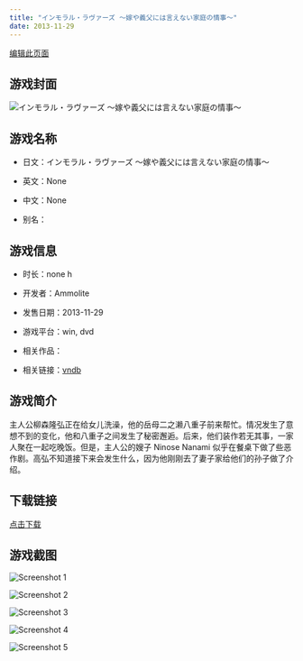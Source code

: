 ```yaml
---
title: "インモラル・ラヴァーズ ～嫁や義父には言えない家庭の情事～"
date: 2013-11-29
---
```

[编辑此页面](https://github.com/ACG-3/ADV3-source/blob/main/source/_posts/%E3%82%A4%E3%83%B3%E3%83%A2%E3%83%A9%E3%83%AB%E3%83%BB%E3%83%A9%E3%83%B4%E3%82%A1%E3%83%BC%E3%82%BA%20%EF%BD%9E%E5%AB%81%E3%82%84%E7%BE%A9%E7%88%B6%E3%81%AB%E3%81%AF%E8%A8%80%E3%81%88%E3%81%AA%E3%81%84%E5%AE%B6%E5%BA%AD%E3%81%AE%E6%83%85%E4%BA%8B%EF%BD%9E.md)

## 游戏封面

![インモラル・ラヴァーズ ～嫁や義父には言えない家庭の情事～](https%3A//pan.timero.xyz/onedrive/img_lib_001/%E3%82%A4%E3%83%B3%E3%83%A2%E3%83%A9%E3%83%AB%E3%83%BB%E3%83%A9%E3%83%B4%E3%82%A1%E3%83%BC%E3%82%BA%20%EF%BD%9E%E5%AB%81%E3%82%84%E7%BE%A9%E7%88%B6%E3%81%AB%E3%81%AF%E8%A8%80%E3%81%88%E3%81%AA%E3%81%84%E5%AE%B6%E5%BA%AD%E3%81%AE%E6%83%85%E4%BA%8B%EF%BD%9E_cover.avif)


## 游戏名称

- 日文：インモラル・ラヴァーズ ～嫁や義父には言えない家庭の情事～
- 英文：None
- 中文：None

- 别名：


## 游戏信息

- 时长：none h
- 开发者：Ammolite
- 发售日期：2013-11-29
- 游戏平台：win, dvd
- 相关作品：

- 相关链接：[vndb](https://vndb.org/v13761)


## 游戏简介

主人公柳森隆弘正在给女儿洗澡，他的岳母二之濑八重子前来帮忙。情况发生了意想不到的变化，他和八重子之间发生了秘密邂逅。后来，他们装作若无其事，一家人聚在一起吃晚饭。但是，主人公的嫂子 Ninose Nanami 似乎在餐桌下做了些恶作剧。高弘不知道接下来会发生什么，因为他刚刚去了妻子家给他们的孙子做了介绍。


## 下载链接

[点击下载](https://pan.timero.xyz/onedrive/adv_lib_001/%E3%82%A4%E3%83%B3%E3%83%A2%E3%83%A9%E3%83%AB%E3%83%BB%E3%83%A9%E3%83%B4%E3%82%A1%E3%83%BC%E3%82%BA%20%EF%BD%9E%E5%AB%81%E3%82%84%E7%BE%A9%E7%88%B6%E3%81%AB%E3%81%AF%E8%A8%80%E3%81%88%E3%81%AA%E3%81%84%E5%AE%B6%E5%BA%AD%E3%81%AE%E6%83%85%E4%BA%8B%EF%BD%9E)


## 游戏截图


![Screenshot 1](https%3A//pan.timero.xyz/onedrive/img_lib_001/%E3%82%A4%E3%83%B3%E3%83%A2%E3%83%A9%E3%83%AB%E3%83%BB%E3%83%A9%E3%83%B4%E3%82%A1%E3%83%BC%E3%82%BA%20%EF%BD%9E%E5%AB%81%E3%82%84%E7%BE%A9%E7%88%B6%E3%81%AB%E3%81%AF%E8%A8%80%E3%81%88%E3%81%AA%E3%81%84%E5%AE%B6%E5%BA%AD%E3%81%AE%E6%83%85%E4%BA%8B%EF%BD%9E_Screenshot_1.avif)

![Screenshot 2](https%3A//pan.timero.xyz/onedrive/img_lib_001/%E3%82%A4%E3%83%B3%E3%83%A2%E3%83%A9%E3%83%AB%E3%83%BB%E3%83%A9%E3%83%B4%E3%82%A1%E3%83%BC%E3%82%BA%20%EF%BD%9E%E5%AB%81%E3%82%84%E7%BE%A9%E7%88%B6%E3%81%AB%E3%81%AF%E8%A8%80%E3%81%88%E3%81%AA%E3%81%84%E5%AE%B6%E5%BA%AD%E3%81%AE%E6%83%85%E4%BA%8B%EF%BD%9E_Screenshot_2.avif)

![Screenshot 3](https%3A//pan.timero.xyz/onedrive/img_lib_001/%E3%82%A4%E3%83%B3%E3%83%A2%E3%83%A9%E3%83%AB%E3%83%BB%E3%83%A9%E3%83%B4%E3%82%A1%E3%83%BC%E3%82%BA%20%EF%BD%9E%E5%AB%81%E3%82%84%E7%BE%A9%E7%88%B6%E3%81%AB%E3%81%AF%E8%A8%80%E3%81%88%E3%81%AA%E3%81%84%E5%AE%B6%E5%BA%AD%E3%81%AE%E6%83%85%E4%BA%8B%EF%BD%9E_Screenshot_3.avif)

![Screenshot 4](https%3A//pan.timero.xyz/onedrive/img_lib_001/%E3%82%A4%E3%83%B3%E3%83%A2%E3%83%A9%E3%83%AB%E3%83%BB%E3%83%A9%E3%83%B4%E3%82%A1%E3%83%BC%E3%82%BA%20%EF%BD%9E%E5%AB%81%E3%82%84%E7%BE%A9%E7%88%B6%E3%81%AB%E3%81%AF%E8%A8%80%E3%81%88%E3%81%AA%E3%81%84%E5%AE%B6%E5%BA%AD%E3%81%AE%E6%83%85%E4%BA%8B%EF%BD%9E_Screenshot_4.avif)

![Screenshot 5](https%3A//pan.timero.xyz/onedrive/img_lib_001/%E3%82%A4%E3%83%B3%E3%83%A2%E3%83%A9%E3%83%AB%E3%83%BB%E3%83%A9%E3%83%B4%E3%82%A1%E3%83%BC%E3%82%BA%20%EF%BD%9E%E5%AB%81%E3%82%84%E7%BE%A9%E7%88%B6%E3%81%AB%E3%81%AF%E8%A8%80%E3%81%88%E3%81%AA%E3%81%84%E5%AE%B6%E5%BA%AD%E3%81%AE%E6%83%85%E4%BA%8B%EF%BD%9E_Screenshot_5.avif)

